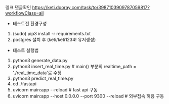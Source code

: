 링크 댓글확인
https://keti.dooray.com/task/to/3987103909787059817?workflowClass=all

- 테스트전 환경구성
1. (sudo) pip3 install -r requirements.txt
2. postgres 설치 후 (keti/keti1234! 유저생성)

- 테스트 실행법
1. python3 generate_data.py
2. python3 insert_real_time.py # main() 부분의 realtime_path = './real_time_data'로 수정
3. python3 predict_real_time.py
4. cd ./fastapi
5. uvicorn main:app --reload # fast api 구동
6. uvicorn main:app --host 0.0.0.0 --port 9300 --reload # 외부접속 허용 구동
